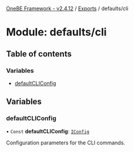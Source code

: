 [OneBE Framework - v2.4.12](../README.md) / [Exports](../modules.md) / defaults/cli

# Module: defaults/cli

## Table of contents

### Variables

- [defaultCLIConfig](defaults_cli.md#defaultcliconfig)

## Variables

### defaultCLIConfig

• `Const` **defaultCLIConfig**: [`IConfig`](../interfaces/System_IConfig.IConfig.md)

Configuration parameters for the CLI commands.
